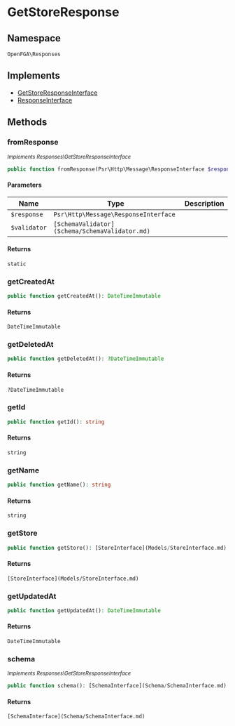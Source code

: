 # GetStoreResponse


## Namespace
`OpenFGA\Responses`

## Implements
* [GetStoreResponseInterface](Responses/GetStoreResponseInterface.md)
* [ResponseInterface](Responses/ResponseInterface.md)

## Methods
### fromResponse

*<small>Implements Responses\GetStoreResponseInterface</small>*  

```php
public function fromResponse(Psr\Http\Message\ResponseInterface $response, [SchemaValidator](Schema/SchemaValidator.md) $validator): static
```


#### Parameters
| Name | Type | Description |
|------|------|-------------|
| `$response` | `Psr\Http\Message\ResponseInterface` |  |
| `$validator` | `[SchemaValidator](Schema/SchemaValidator.md)` |  |

#### Returns
`static` 

### getCreatedAt


```php
public function getCreatedAt(): DateTimeImmutable
```



#### Returns
`DateTimeImmutable` 

### getDeletedAt


```php
public function getDeletedAt(): ?DateTimeImmutable
```



#### Returns
`?DateTimeImmutable` 

### getId


```php
public function getId(): string
```



#### Returns
`string` 

### getName


```php
public function getName(): string
```



#### Returns
`string` 

### getStore


```php
public function getStore(): [StoreInterface](Models/StoreInterface.md)
```



#### Returns
`[StoreInterface](Models/StoreInterface.md)` 

### getUpdatedAt


```php
public function getUpdatedAt(): DateTimeImmutable
```



#### Returns
`DateTimeImmutable` 

### schema

*<small>Implements Responses\GetStoreResponseInterface</small>*  

```php
public function schema(): [SchemaInterface](Schema/SchemaInterface.md)
```



#### Returns
`[SchemaInterface](Schema/SchemaInterface.md)` 

